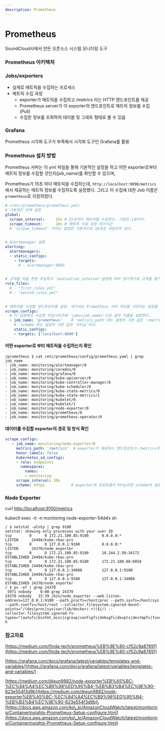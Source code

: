 ```yaml
---
description: Prometheus
---
```


# Prometheus

SoundCloud사에서 만든 오픈소스 시스템 모니터링 도구

### Prometheus 아키텍처 <a href="#prometheus-prometheus" id="prometheus-prometheus"></a>



### Jobs/exporters <a href="#prometheus-jobs-exporters" id="prometheus-jobs-exporters"></a>

* 실제로 매트릭을 수집하는 프로세스
* 메트릭 수집 과정
  * exporter가 매트릭을 수집하고 /metrics 라는 HTTP 엔드포인트를 제공
  * Prometheus server가 이 exporter의 엔드포인트로 매트릭 정보를 수집(Pull)
  * 수집한 정보를 조회하여 테이블 및 그래프 형태로 볼 수 있음

### Grafana <a href="#prometheus-grafana" id="prometheus-grafana"></a>

Prometheus 시각화 도구가 부족해서 시각화 도구인 Grafana를 활용

### Prometheus 설치 방법 <a href="#prometheus-prometheus" id="prometheus-prometheus"></a>

Prometheus 서버는 이 yml 파일을 통해 기본적인 설정을 하고 어떤 exporter로부터 매트릭 정보를 수집할 것인지(job\_name)를 확인할 수 있으며,

Prometheus가 15초 마다 매트릭을 수집하는데, `http://localhost:9090/metrics` 에서 제공하는 매트릭 정보를 수집하도록 설정했다. 그리고 이 수집에 대한 Job 이름은 `prometheus`로 지정하였다.

```yaml
# </etc/prometheus/prometheus.yml>
# 기본적인 전역 설정
global:
  scrape_interval:     15s # 15초마다 매트릭을 수집한다. 기본은 1분이다.
  scrape_timeout:      10s # 매트릭 수집 요청 대기시간
  # 'scrpae_timeout' 이라는 설정은 기본적으로 10초로 세팅되어 있다.
 
 
# Alertmanager 설정
alerting:
  alertmanagers:
  - static_configs:
    - targets:
      # - alertmanager:9093
 
 
# 규칙을 처음 한번 로딩하고 'evaluation_interval'설정에 따라 정기적으로 규칙을 평가한다.
rule_files:
  # - "first_rules.yml"
  # - "second_rules.yml"
 
 
# 매트릭을 수집할 엔드포인트를 설정. 여기서는 Prometheus 서버 자신을 가리키는 설정을 했다.
scrape_configs:
  # 이 설정에서 수집한 타임시리즈에 'job=<job_name>'으로 잡의 이름을 설정한다.
  - job_name: 'prometheus'    # 'metrics_path'라는 설정의 기본 값은 '/metrics'이고
    # 'scheme'라는 설정의 기본 값은 'http'이다.
    static_configs:
    - targets: ['localhost:9090']
```

#### 어떤  exporter로 부터 매트릭을 수집하는지 확인 <a href="#prometheus-exporter" id="prometheus-exporter"></a>

```shell
/prometheus $ cat /etc/prometheus/config/prometheus.yaml | grep job_name
- job_name: monitoring/alertmanager/0
- job_name: monitoring/coredns/0
- job_name: monitoring/grafana/0
- job_name: monitoring/kube-apiserver/0
- job_name: monitoring/kube-controller-manager/0
- job_name: monitoring/kube-scheduler/0
- job_name: monitoring/kube-state-metrics/0
- job_name: monitoring/kube-state-metrics/1
- job_name: monitoring/kubelet/0
- job_name: monitoring/kubelet/1
- job_name: monitoring/node-exporter/0
- job_name: monitoring/prometheus/0
- job_name: monitoring/prometheus-operator/0
```

#### 데이터를 수집할 exporter의 경로 및 방식 확인 <a href="#prometheus-exporter" id="prometheus-exporter"></a>

```yaml
scrape_configs:
   - job_name: monitoring/node-exporter/0
     metrics_path: '/metrics'  # exporter가 제공하는 엔드포인트가 /metrics라면 metrics_path의 설정을 생략해도 된다.
     honor_labels: false
     kubernetes_sd_configs:
     - role: endpoints
       namespaces:
         names:
         - monitoring
     scrape_interval: 30s
     scheme: https            # exporter의 프로토콜이 http라면 scheme의 설정을 생략해도 된다.
```

### Node Exporter <a href="#prometheus-nodeexporter" id="prometheus-nodeexporter"></a>

curl [http://localhost:9100/metrics](http://localhost:9100/metrics)

kubectl exec -it -n monitoring node-exporter-54d4x sh

```shell
/ $ netstat -alntp | grep 9100
netstat: showing only processes with your user ID
tcp        0      0 172.21.100.85:9100      0.0.0.0:*               LISTEN      24494/kube-rbac-pro
tcp        0      0 127.0.0.1:9100          0.0.0.0:*               LISTEN      24370/node_exporter
tcp        0      0 172.21.100.85:9100      10.244.2.58:34172       ESTABLISHED 24494/kube-rbac-pro
tcp        0      0 172.21.100.85:9100      172.21.100.88:6058      ESTABLISHED 24494/kube-rbac-pro
tcp        0      0 127.0.0.1:34088         127.0.0.1:9100          ESTABLISHED 24494/kube-rbac-pro
tcp        0      0 127.0.0.1:9100          127.0.0.1:34088         ESTABLISHED 24370/node_exporter
/ $ ps -ef | grep 24370
 5971 nobody    0:00 grep 24370
24370 nobody   33:39 /bin/node_exporter --web.listen-address=127.0.0.1:9100 --path.procfs=/host/proc --path.sysfs=/host/sys --path.rootfs=/host/root --collector.filesystem.ignored-mount-points=^/(dev|proc|sys|var/lib/docker/.+)($|/) --collector.filesystem.ignored-fs-types=^(autofs|binfmt_misc|cgroup|configfs|debugfs|devpts|devtmpfs|fusectl|hugetlbfs|mqueue|overlay|proc|procfs|pstore|rpc_pipefs|securityfs|sysfs|tracefs)$
h
```

### 참고자료 <a href="#prometheus" id="prometheus"></a>

[https://medium.com/finda-tech/prometheus%EB%9E%80-cf52c9a8785f](https://medium.com/finda-tech/prometheus%EB%9E%80-cf52c9a8785f)

[https://grafana.com/docs/grafana/latest/variables/templates-and-variables/](https://grafana.com/docs/grafana/latest/variables/templates-and-variables/)

[https://medium.com/@eun9882/node-exporter%EB%A5%BC-%EC%84%A4%EC%B9%98%ED%95%B4-%EB%B3%B4%EC%9E%90-623e554f3d9b](https://medium.com/@eun9882/node-exporter%EB%A5%BC-%EC%84%A4%EC%B9%98%ED%95%B4-%EB%B3%B4%EC%9E%90-623e554f3d9b)\
\
[https://docs.aws.amazon.com/ko\_kr/AmazonCloudWatch/latest/monitoring/ContainerInsights-Prometheus-Setup-configure.html](https://docs.aws.amazon.com/ko\_kr/AmazonCloudWatch/latest/monitoring/ContainerInsights-Prometheus-Setup-configure.html)
